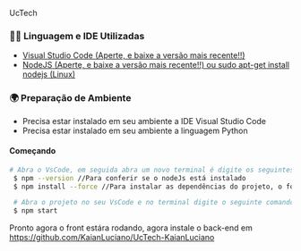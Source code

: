 UcTech

### 👨‍💻 Linguagem e IDE Utilizadas
<ul>
<li><a href="https://code.visualstudio.com">Visual Studio Code (Aperte, e baixe a versão mais recente!!)</a></li>
<li><a href="https://nodejs.org/en"> NodeJS (Aperte, e baixe a versão mais recente!!) ou sudo apt-get install nodejs (Linux)</a></li>
</ul>

### 🌍 Preparação de Ambiente
- Precisa estar instalado em seu ambiente a IDE Visual Studio Code
- Precisa estar instalado em seu ambiente a linguagem Python 

#### Começando

```bash
# Abra o VsCode, em seguida abra um novo terminal é digite os seguintes comandos
 $ npm --version //Para conferir se o nodeJs está instalado
 $ npm install --force //Para instalar as dependências do projeto, o force e devido á algumas versões que possam dar conflito

 # Abra o projeto no seu VsCode e no terminal digite o seguinte comando
 $ npm start
```

Pronto agora o front estára rodando, agora instale o back-end em https://github.com/KaianLuciano/UcTech-KaianLuciano
 




